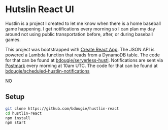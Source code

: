 # Hutslin React UI
Hustlin is a project I created to let me know when there is a home baseball game happening. I get notifications every morning so I can plan my day around not using public transportation before, after, or during baseball games. 

This project was bootstrapped with [Create React App](https://github.com/facebookincubator/create-react-app). The JSON API is powered a Lambda function that reads from a DynamoDB table. The code for that can be found at [bdougie/serverless-hustl](https://github.com/bdougie/serverless-hustl). Notifications are sent via [Postmark](https://postmarkapp.com/) every morning at 10am UTC. The code for that can be found at [bdougie/scheduled-hustlin-notifications](https://github.com/bdougie/scheduled-hustlin-notifications)

NO

## Setup

```sh
git clone https://github.com/bdougie/hustlin-react
cd hustlin-react
npm install
npm start
```
